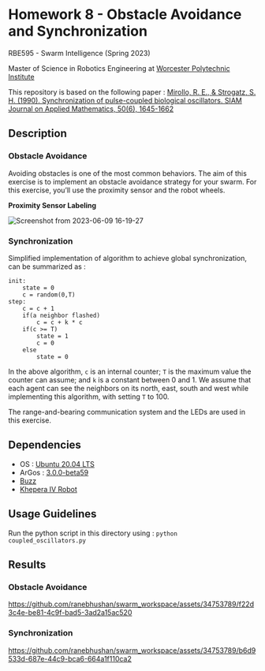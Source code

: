 # Homework 8 - Obstacle Avoidance and Synchronization

RBE595 - Swarm Intelligence (Spring 2023)

Master of Science in Robotics Engineering at [Worcester Polytechnic Institute](https://www.wpi.edu/)

This repository is based on the following paper : [Mirollo, R. E., & Strogatz, S. H. (1990). Synchronization of pulse-coupled biological oscillators. SIAM Journal on Applied Mathematics, 50(6), 1645-1662](https://epubs.siam.org/doi/10.1137/0150098)

## Description

### Obstacle Avoidance

Avoiding obstacles is one of the most common behaviors. The aim of this exercise is to implement
an obstacle avoidance strategy for your swarm. For this exercise, you’ll use the proximity sensor and
the robot wheels.

**Proximity Sensor Labeling**

![Screenshot from 2023-06-09 16-19-27](https://github.com/ranebhushan/swarm_workspace/assets/34753789/44817d2b-dd10-4f53-8bac-9275cd467f81)

### Synchronization

Simplified implementation of algorithm to achieve global synchronization, can be summarized as :

```
init:
    state = 0
    c = random(0,T)
step:
    c = c + 1
    if(a neighbor flashed)
        c = c + k * c
    if(c >= T)
        state = 1
        c = 0
    else
        state = 0
```

In the above algorithm, `c` is an internal counter; `T` is the maximum value the counter can assume; and `k` is a constant between 0 and 1. We assume that each agent can see the neighbors on its north, east, south and west while implementing this algorithm, with setting `T` to 100.

The range-and-bearing communication system and the LEDs are used in this exercise.

## Dependencies
- OS : [Ubuntu 20.04 LTS](https://releases.ubuntu.com/20.04/)
- ArGos : [3.0.0-beta59](https://www.argos-sim.info/core.php)
- [Buzz](https://github.com/NESTLab/Buzz.git)
- [Khepera IV Robot](https://github.com/ilpincy/argos3-kheperaiv.git)

## Usage Guidelines

Run the python script in this directory using : `python coupled_oscillators.py`

## Results

### Obstacle Avoidance

https://github.com/ranebhushan/swarm_workspace/assets/34753789/f22d3c4e-be81-4c9f-bad5-3ad2a15ac520

### Synchronization

https://github.com/ranebhushan/swarm_workspace/assets/34753789/b6d9533d-687e-44c9-bca6-664a1f110ca2
